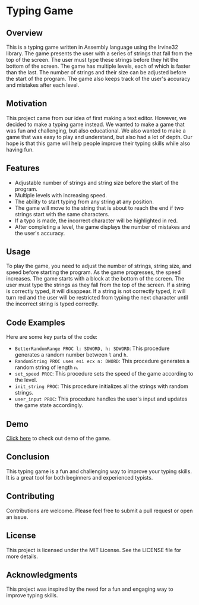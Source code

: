 # Typing Game

## Overview

This is a typing game written in Assembly language using the Irvine32 library. The game presents the user with a series of strings that fall from the top of the screen. The user must type these strings before they hit the bottom of the screen. The game has multiple levels, each of which is faster than the last. The number of strings and their size can be adjusted before the start of the program. The game also keeps track of the user's accuracy and mistakes after each level.

## Motivation

This project came from our idea of first making a text editor. However, we decided to make a typing game instead. We wanted to make a game that was fun and challenging, but also educational. We also wanted to make a game that was easy to play and understand, but also had a lot of depth. Our hope is that this game will help people improve their typing skills while also having fun.

## Features

- Adjustable number of strings and string size before the start of the program.
- Multiple levels with increasing speed.
- The ability to start typing from any string at any position.
- The game will move to the string that is about to reach the end if two strings start with the same characters.
- If a typo is made, the incorrect character will be highlighted in red.
- After completing a level, the game displays the number of mistakes and the user's accuracy.

## Usage

To play the game, you need to adjust the number of strings, string size, and speed before starting the program. As the game progresses, the speed increases. The game starts with a block at the bottom of the screen. The user must type the strings as they fall from the top of the screen. If a string is correctly typed, it will disappear. If a string is not correctly typed, it will turn red and the user will be restricted from typing the next character until the incorrect string is typed correctly.

## Code Examples

Here are some key parts of the code:

- `BetterRandomRange PROC l: SDWORD, h: SDWORD`: This procedure generates a random number between `l` and `h`.
- `RandomString PROC uses esi ecx n: DWORD`: This procedure generates a random string of length `n`.
- `set_speed PROC`: This procedure sets the speed of the game according to the level.
- `init_string PROC`: This procedure initializes all the strings with random strings.
- `user_input PROC`: This procedure handles the user's input and updates the game state accordingly.

## Demo

[Click here](https://file.garden/ZMu15i0EPHK4dj3e/Videos/Game_Demo.mp4) to check out  demo of the game.

## Conclusion

This typing game is a fun and challenging way to improve your typing skills. It is a great tool for both beginners and experienced typists.

## Contributing

Contributions are welcome. Please feel free to submit a pull request or open an issue.

## License

This project is licensed under the MIT License. See the LICENSE file for more details.

## Acknowledgments

This project was inspired by the need for a fun and engaging way to improve typing skills.
